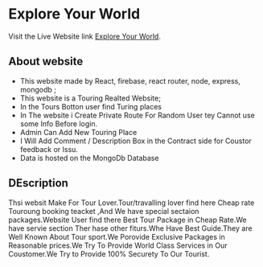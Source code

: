 # Explore Your World

Visit the Live Website link  [Explore Your World](https://github.com/facebook/create-react-app).

## About website
* This website made by React, firebase, react router, node, express, mongodb ;
* This website is a Touring Realted Website;
* In the Tours Botton user find Turing places
* In The website i Create Private Route For Random User tey Cannot use some Info Before login.
* Admin Can Add New Touring Place
* I Will Add Comment / Description Box in the Contract side for Coustor feedback or Issu.
* Data is hosted on the MongoDb Database

## DEscription
Thsi websit Make For Tour Lover.Tour/travalling lover find here Cheap rate Touroung booking teacket ,And We have special sectaion packages.Website User find there Best Tour Package in Cheap Rate.We have servie section Ther hase other fiturs.Whe Have Best Guide.They are Well Known About Tour sport.We Porovide Exclusive Packages in Reasonable prices.We Try To Provide World Class Services in Our Coustomer.We Try to Provide 100% Securety To Our Tourist.
